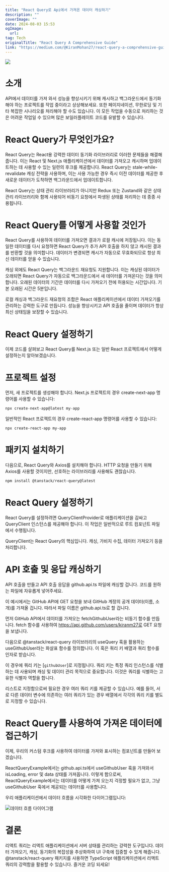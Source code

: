 ```yaml
---
title: "React Query로 Api에서 가져온 데이터 캐싱하기"
description: ""
coverImage: ""
date: 2024-08-03 15:53
ogImage: 
  url: 
tag: Tech
originalTitle: "React Query A Comprehensive Guide"
link: "https://medium.com/@KiranMohan27/react-query-a-comprehensive-guide-1e89ddc3bcef"
---
```




<img src="/assets/img/ReactQueryAComprehensiveGuide_0.png" />

# 소개

API에서 데이터를 가져 와서 성능을 향상시키기 위해 캐시하고 백그라운드에서 동기화해야 하는 프로젝트를 작업 중이라고 상상해보세요. 또한 페이지네이션, 무한로딩 및 기타 복잡한 시나리오를 처리해야 할 수도 있습니다. 이 모든 작업을 수동으로 처리하는 것은 어려운 작업일 수 있으며 많은 보일러플레이트 코드를 유발할 수 있습니다.

# React Query가 무엇인가요?

<div class="content-ad"></div>

React Query는 React용 강력한 데이터 동기화 라이브러리로 이러한 문제들을 해결해줍니다. 이는 React 및 Next.js 애플리케이션에서 데이터를 가져오고 캐시하며 업데이트하는 데 사용할 수 있는 일련의 후크를 제공합니다. React Query는 stale-while-revalidate 캐싱 전략을 사용하며, 이는 사용 가능한 경우 즉시 이전 데이터를 제공한 후 새로운 데이터가 도착하면 백그라운드에서 업데이트합니다.

React Query는 상태 관리 라이브러리가 아니지만 Redux 또는 Zustand와 같은 상태 관리 라이브러리와 함께 사용되어 비동기 요청에서 파생된 상태를 처리하는 데 종종 사용됩니다.

# React Query를 어떻게 사용할 것인가

React Query를 사용하여 데이터를 가져오면 결과가 로컬 캐시에 저장됩니다. 이는 동일한 데이터를 다시 요청하면 React Query가 추가 API 호출을 하지 않고 캐시된 결과를 반환할 것을 의미합니다. 데이터가 변경되면 캐시가 자동으로 무효화되므로 항상 최신 데이터를 얻을 수 있습니다.

<div class="content-ad"></div>

캐싱 외에도 React Query는 백그라운드 재요청도 지원합니다. 이는 캐싱된 데이터가 오래되면 React Query가 자동으로 백그라운드에서 새 데이터를 가져온다는 것을 의미합니다. 오래된 데이터의 기간은 데이터를 다시 가져오기 전에 허용되는 시간입니다. 기본 오래된 시간은 5분입니다.

로컬 캐싱과 백그라운드 재요청의 조합은 React 애플리케이션에서 데이터 가져오기를 관리하는 강력한 도구로 만듭니다. 성능을 향상시키고 API 호출을 줄이며 데이터가 항상 최신 상태임을 보장할 수 있습니다.

# React Query 설정하기

이제 코드를 살펴보고 React Query를 Next.js 또는 일반 React 프로젝트에서 어떻게 설정하는지 알아보겠습니다.

<div class="content-ad"></div>

# 프로젝트 설정

먼저, 새 프로젝트를 생성해야 합니다. Next.js 프로젝트의 경우 create-next-app 명령어를 사용할 수 있습니다:

```js
npx create-next-app@latest my-app
```

일반적인 React 프로젝트의 경우 create-react-app 명령어를 사용할 수 있습니다:

<div class="content-ad"></div>

```bash
npx create-react-app my-app
```

# 패키지 설치하기

다음으로, React Query와 Axios를 설치해야 합니다. HTTP 요청을 만들기 위해 Axios를 사용할 것이지만, 선호하는 라이브러리를 사용해도 괜찮습니다.

```bash
npm install @tanstack/react-query@latest
```

<div class="content-ad"></div>

# React Query 설정하기

React Query를 설정하려면 QueryClientProvider로 애플리케이션을 감싸고 QueryClient 인스턴스를 제공해야 합니다. 이 작업은 일반적으로 루트 컴포넌트 파일에서 수행됩니다.

QueryClient는 React Query의 핵심입니다. 캐싱, 가비지 수집, 데이터 가져오기 등을 처리합니다.

# API 호출 및 응답 캐싱하기

<div class="content-ad"></div>

API 호출을 만들고 API 호출 응답을 github.api.ts 파일에 캐싱할 겁니다. 코드를 원하는 파일에 자유롭게 넣어주세요.

이 예시에서는 GitHub API에 GET 요청을 보내 GitHub 계정의 공개 데이터(이름, 소개)를 가져올 겁니다. 따라서 파일 이름은 github.api.ts로 할 겁니다.

먼저 GitHub API에서 데이터를 가져오는 fetchGithubUser라는 비동기 함수를 만듭니다. fetch 함수를 사용하여 https://api.github.com/users/kiranm27로 GET 요청을 보냅니다.

다음으로 @tanstack/react-query 라이브러리의 useQuery 훅을 활용하는 useGithubUser라는 화살표 함수를 정의합니다. 이 훅은 쿼리 키 배열과 쿼리 함수를 인자로 받습니다.

<div class="content-ad"></div>

이 경우에 쿼리 키는 [`githubUser`]로 지정됩니다. 쿼리 키는 특정 쿼리 인스턴스를 식별하는 데 사용되며 캐싱 및 데이터 관리 목적으로 중요합니다. 이것은 쿼리를 식별하는 고유한 식별자 역할을 합니다.

리스트로 지정함으로써 필요한 경우 여러 쿼리 키를 제공할 수 있습니다. 예를 들어, 서로 다른 데이터 변수에 의존하는 여러 쿼리가 있는 경우 배열에서 각각의 쿼리 키를 별도로 지정할 수 있습니다.

# React Query를 사용하여 가져온 데이터에 접근하기

이제, 우리의 커스텀 후크를 사용하여 데이터를 가져와 표시하는 컴포넌트를 만들어 보겠습니다.

<div class="content-ad"></div>

ReactQueryExample에서는 github.api.ts에서 useGithubUser 훅을 가져와서 isLoading, error 및 data 상태를 가져옵니다. 이렇게 함으로써, ReactQueryExample에서는 데이터를 어떻게 가져 오는지 걱정할 필요가 없고, 그냥 useGithubUser 훅에서 제공되는 데이터를 사용합니다.

우리 애플리케이션에서 데이터 흐름을 시각화한 다이어그램입니다:

![데이터 흐름 다이어그램](/assets/img/ReactQueryAComprehensiveGuide_1.png)

# 결론

<div class="content-ad"></div>

리액트 쿼리는 리액트 애플리케이션에서 서버 상태를 관리하는 강력한 도구입니다. 데이터 가져오기, 캐싱, 동기화의 복잡성을 추상화하여 UI 구축에 집중할 수 있게 해줍니다. @tanstack/react-query 패키지를 사용하면 TypeScript 애플리케이션에서 리액트 쿼리의 강력함을 활용할 수 있습니다. 즐거운 코딩 되세요!
